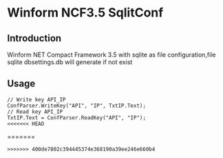 # Winform NCF3.5 SqlitConf

## Introduction
Winform NET Compact Framework 3.5 with sqlite as file configuration,file sqlite dbsettings.db will generate if not exist

## Usage

```
// Write key API_IP
ConfParser.WriteKey("API", "IP", TxtIP.Text);
// Read key API_IP
TxtIP.Text = ConfParser.ReadKey("API", "IP");
<<<<<<< HEAD
```
=======
```
>>>>>>> 400de7802c394445374e368190a39ee246e660b4
